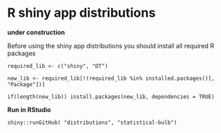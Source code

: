 # R shiny app distributions

**under construction**

Before using the shiny app distributions you should install all required R packages

`required_lib <- c("shiny", "DT")`

`new_lib <- required_lib[!(required_lib %in% installed.packages()[, "Package"])]`

`if(length(new_lib)) install.packages(new_lib, dependencies = TRUE)`

**Run in RStudio**

`shiny::runGitHub( "distributions", "statistical-bulb")`

